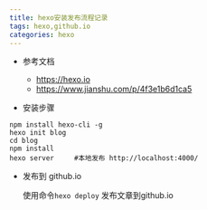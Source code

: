 ```yaml
---
title: hexo安装发布流程记录
tags: hexo,github.io
categories: hexo
---
```


- 参考文档
  - https://hexo.io
  - https://www.jianshu.com/p/4f3e1b6d1ca5



- 安装步骤

```
npm install hexo-cli -g
hexo init blog
cd blog
npm install
hexo server     #本地发布 http://localhost:4000/

```

- 发布到 github.io

  使用命令`hexo deploy`  发布文章到github.io